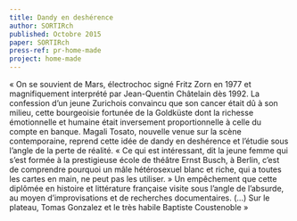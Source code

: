 ```yaml
---
title: Dandy en deshérence
author: SORTIRch
published: Octobre 2015
paper: SORTIRch
press-ref: pr-home-made
project: home-made
---
```


« On se souvient de Mars, électrochoc signé Fritz Zorn en 1977 et magnifiquement interprété par Jean-Quentin Châtelain dès 1992. La confession d’un jeune Zurichois convaincu que son cancer était dû à son milieu, cette bourgeoisie fortunée de la Goldküste dont la richesse émotionnelle et humaine était inversement proportionnelle à celle du compte en banque. Magali Tosato, nouvelle venue sur la scène contemporaine, reprend cette idée de dandy en deshérence et l’étudie sous l’angle de la perte de réalité. « Ce qui est intéressant, dit la jeune femme qui s’est formée à la prestigieuse école de théâtre Ernst Busch, à Berlin, c’est de comprendre pourquoi un mâle hétérosexuel blanc et riche, qui a toutes les cartes en main, ne peut pas les utiliser. » Un empêchement que cette diplômée en histoire et littérature française visite sous l’angle de l’absurde, au moyen d’improvisations et de recherches documentaires. (...) Sur le plateau, Tomas Gonzalez et le très habile Baptiste Coustenoble »
	


